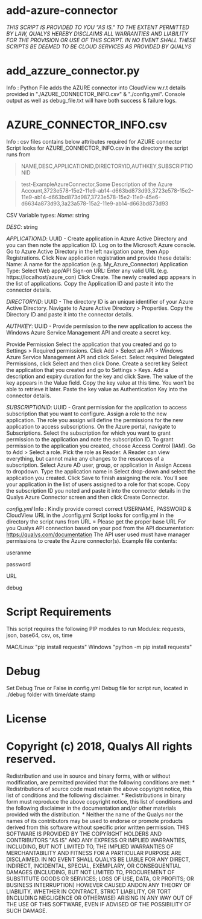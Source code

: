 # add-azure-connector
*THIS SCRIPT IS PROVIDED TO YOU "AS IS."  TO THE EXTENT PERMITTED BY LAW, QUALYS HEREBY DISCLAIMS ALL WARRANTIES AND LIABILITY FOR THE PROVISION OR USE OF THIS SCRIPT.  IN NO EVENT SHALL THESE SCRIPTS BE DEEMED TO BE CLOUD SERVICES AS PROVIDED BY QUALYS*

# add_azzure_connector.py
Info : Python File adds the AZURE connector into CloudView w.r.t details provided in "./AZURE_CONNECTOR_INFO.csv" & "./config.yml".
       Console output as well as debug_file.txt will have both success & failure logs.

# AZURE_CONNECTOR_INFO.csv
Info : csv files contains below attributes required for AZURE connector
Script looks for AZURE_CONNECTOR_INFO.csv in the directory the script runs from

> NAME,DESC,APPLICATIONID,DIRECTORYID,AUTHKEY,SUBSCRIPTIONID

> test-ExampleAzureConnector,Some Description of the Azure Account,3723e578-15e2-11e9-ab14-d663bd873d93,3723e578-15e2-11e9-ab14-d663bd873d987,3723e578-15e2-11e9-45e6-d6634a873d93,3a23a578-15a2-11e9-ab14-d663bd873d93

CSV Variable types:
*Name*: string

*DESC*: string

*APPLICATIONID*: UUID - Create application in Azure Active Directory and you can then note the application ID.
Log on to the Microsoft Azure console. Go to Azure Active Directory in the left navigation pane, then App Registrations.
Click New application registration and provide these details:
Name: A name for the application (e.g. My_Azure_Connector)
Application Type: Select Web app/API
Sign-on URL: Enter any valid URL (e.g. https://localhost/azure_con)
Click Create. The newly created app appears in the list of applications. Copy the Application ID and paste it into the connector details.

*DIRECTORYID*: UUID - The directory ID is an unique identifier of your Azure Active Directory. Navigate to Azure Active Directory > Properties. Copy the Directory ID and paste it into the connector details.

*AUTHKEY*: UUID - Provide permission to the new application to access the Windows Azure Service Management API and create a secret key.

Provide Permission
Select the application that you created and go to Settings > Required permissions.
Click Add > Select an API > Windows Azure Service Management API and click Select.
Select required Delegated Permissions, click Select and then click Done.
Create a secret key
Select the application that you created and go to Settings > Keys.
Add a description and expiry duration for the key and click Save.
The value of the key appears in the Value field. Copy the key value at this time. You won’t be able to retrieve it later. Paste the key value as Authentication Key into the connector details.

*SUBSCRIPTIONID*: UUID - Grant permission for the application to access subscription that you want to configure. Assign a role to the new application. The role you assign will define the permissions for the new application to access subscriptions.
On the Azure portal, navigate to Subscriptions.
Select the subscription for which you want to grant permission to the application and note the subscription ID. To grant permission to the application you created, choose Access Control (IAM).
Go to Add > Select a role. Pick the role as Reader. A Reader can view everything, but cannot make any changes to the resources of a subscription.
Select Azure AD user, group, or application in Assign Access to dropdown.
Type the application name in Select drop-down and select the application you created.
Click Save to finish assigning the role. You’ll see your application in the list of users assigned to a role for that scope.
Copy the subscription ID you noted and paste it into the connector details in the Qualys Azure Connector screen and then click Create Connector.

*config.yml*
Info : Kindly provide correct correct USERNAME, PASSWORD & CloudView URL in the ./config.yml
Script looks for config.yml in the directory the script runs from
URL = Please get the proper base URL For you Qualys API connection based on your pod from the API documentation: https://qualys.com/documentation
The API user used must have manager permissions to create the Azure connector(s).
Example file contents:

useranme

password

URL

debug

# Script Requirements
This script requires the following PIP modules to run
Modules: requests, json, base64, csv, os, time

MAC/Linux "pip install requests"
Windows "python -m pip install requests"

# Debug
Set Debug True or False in config.yml
Debug file for script run, located in ./debug folder with time/date stamp

# License
# Copyright (c) 2018, Qualys All rights reserved.
Redistribution and use in source and binary forms, with or without modification, are permitted provided that the following conditions are met: * Redistributions of source code must retain the above copyright notice, this list of conditions and the following disclaimer. * Redistributions in binary form must reproduce the above copyright notice, this list of conditions and the following disclaimer in the documentation and/or other materials provided with the distribution. * Neither the name of the Qualys nor the names of its contributors may be used to endorse or promote products derived from this software without specific prior written permission.
THIS SOFTWARE IS PROVIDED BY THE COPYRIGHT HOLDERS AND CONTRIBUTORS "AS IS" AND ANY EXPRESS OR IMPLIED WARRANTIES, INCLUDING, BUT NOT LIMITED TO, THE IMPLIED WARRANTIES OF MERCHANTABILITY AND FITNESS FOR A PARTICULAR PURPOSE ARE DISCLAIMED. IN NO EVENT SHALL QUALYS BE LIABLE FOR ANY DIRECT, INDIRECT, INCIDENTAL, SPECIAL, EXEMPLARY, OR CONSEQUENTIAL DAMAGES (INCLUDING, BUT NOT LIMITED TO, PROCUREMENT OF SUBSTITUTE GOODS OR SERVICES; LOSS OF USE, DATA, OR PROFITS; OR BUSINESS INTERRUPTION) HOWEVER CAUSED ANDON ANY THEORY OF LIABILITY, WHETHER IN CONTRACT, STRICT LIABILITY, OR TORT (INCLUDING NEGLIGENCE OR OTHERWISE) ARISING IN ANY WAY OUT OF THE USE OF THIS SOFTWARE, EVEN IF ADVISED OF THE POSSIBILITY OF SUCH DAMAGE.
